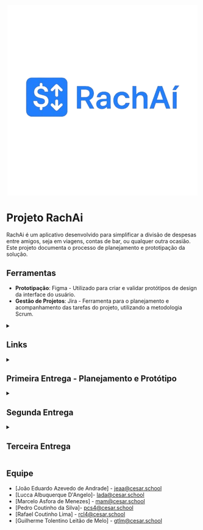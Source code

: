 <p align="center">
  <img src="assets/rachai.png" alt="RachAi Logo">
</p>

# Projeto RachAi

RachAi é um aplicativo desenvolvido para simplificar a divisão de despesas entre amigos, seja em viagens, contas de bar, ou qualquer outra ocasião. Este projeto documenta o processo de planejamento e prototipação da solução.

## Ferramentas

- **Prototipação**: Figma - Utilizado para criar e validar protótipos de design da interface do usuário.
- **Gestão de Projetos**: Jira - Ferramenta para o planejamento e acompanhamento das tarefas do projeto, utilizando a metodologia Scrum.

<details>
<summary><h2>Links</h2></summary>

- [Histórias de Usuário](https://docs.google.com/document/d/1YHw_6g5my2Kra5os0ZGiJ8zZ1qnXhpiZcFE_YLekO64/edit?usp=sharing)
- [Protótipo de Baixa Fidelidade (Figma)](https://www.figma.com/design/iWuUijDxGKfmdeoyyv9INg/RachA%C3%AD-Lo-fi?node-id=106-3&p=f&t=bBpdtPYtQnRTNjag-0)
- [Link para o JIRA (gestão do projeto)](https://jeaateam.atlassian.net/jira/software/projects/RAI/boards/34)
- [Screencast de Apresentação do Protótipo (Figma)](https://youtu.be/dA_j2NWCX2k)
- [Screencast do site funcional](https://youtu.be/n-TJ8coBneE)
- [Screencast de Testes Automatizados (Entrega 3)](https://youtu.be/8Kbwe1w_Krs)
- [Screencast das Novas Histórias de Usuário (Entrega 3)](INSIRA_O_LINK_AQUI)

</details>

<details>
<summary><h2>Primeira Entrega - Planejamento e Protótipo</h2></summary>

### 1. Histórias de Usuário
As histórias de usuário foram documentadas detalhadamente, incluindo critérios de aceite e cenários de validação no formato BDD.

- [➡️ Acesse o documento com as Histórias de Usuário aqui](https://docs.google.com/document/d/1YHw_6g5my2Kra5os0ZGiJ8zZ1qnXhpiZcFE_YLekO64/edit?usp=sharing)

### 2. Gerenciamento Ágil (JIRA)
O projeto está sendo gerenciado utilizando a metodologia Scrum.

**Backlog do Produto:**
![Print do Backlog](assets/backlog.png)

**Quadro da Sprint 1:**
![Print do Quadro da Sprint](assets/quadro_sprint.png)

### 3. Protótipo de Baixa Fidelidade (Figma)
Foi desenvolvido um protótipo de baixa fidelidade para visualizar os fluxos de navegação.

- [➡️ Acesse o protótipo no Figma aqui](https://www.figma.com/design/iWuUijDxGKfmdeoyyv9INg/RachA%C3%AD-Lo-fi?node-id=106-3&p=f&t=bBpdtPYtQnRTNjag-0)

</details>

<details>
<summary><h2>Segunda Entrega</h2></summary>

- **Site em Produção:** [https://rachaiapp.azurewebsites.net/](https://rachaiapp.azurewebsites.net/) - *Login: [usuário] || Senha: [senha]*

- **Screencast:** [🎥 Assista ao screencast do site funcional no YouTube aqui](https://youtu.be/n-TJ8coBneE)

- **Quadro da Sprint 2 (Jira):**
  *Backlog Sprint 2:*
  ![Backlog da Sprint 2](assets/backlog_sprint2.png)
  *Quadro da Sprint 2:*
  ![Quadro da Sprint 2](assets/quadro_sprint2.png)

- **Bug Tracker:**
  ![Bug Tracker](assets/Issues_bugtracker.png)

- **Colaboração na Prática: Nosso Desenvolvimento em Par:**
  Nesta entrega, nossa grande aposta foi na programação em par. Acreditamos que "duas cabeças pensam melhor que uma", e essa abordagem fez toda a diferença. Trabalhando lado a lado, conseguimos discutir ideias em tempo real, revisar o código no momento em que era escrito e encontrar soluções mais criativas para os desafios. O resultado não foi apenas um código mais limpo e com menos bugs, mas também um time mais integrado e um aprendizado muito maior para todos.
  
  As duplas foram organizadas da seguinte forma:
  * **Rafael Coutinho Lima** e **Guilherme Tolentino Leitão de Melo**
  * **João Eduardo Azevedo de Andrade** e **Lucca Albuquerque D'Angelo**
  * **Marcelo Asfora de Menezes** e **Pedro Coutinho da Silva**

</details>

<details>
<summary><h2>Terceira Entrega</h2></summary>

### Gerenciamento Ágil (JIRA)
O projeto continua sendo gerenciado utilizando a metodologia Scrum.

**Quadro da Sprint 3:**
![Print do Quadro da Sprint 3](assets/quadro_sprint3.png)
**Quadro do BackLog 3:**
![Print do Backlog 3](assets/backlog3.png)

### Screencasts
- **Testes Automatizados:** [🎥 Assista ao screencast dos testes automatizados aqui](https://youtu.be/8Kbwe1w_Krs)
- **Novas Histórias de Usuário:** [🎥 Assista ao screencast das novas funcionalidades aqui](INSIRA_O_LINK_AQUI)

</details>


## Equipe

- [João Eduardo Azevedo de Andrade] - jeaa@cesar.school
- [Lucca Albuquerque D'Angelo]- lada@cesar.school
- [Marcelo Asfora de Menezes] - mam@cesar.school
- [Pedro Coutinho da Silva]- pcs4@cesar.school
- [Rafael Coutinho Lima] - rcl4@cesar.school
- [Guilherme Tolentino Leitão de Melo] - gtlm@cesar.school
